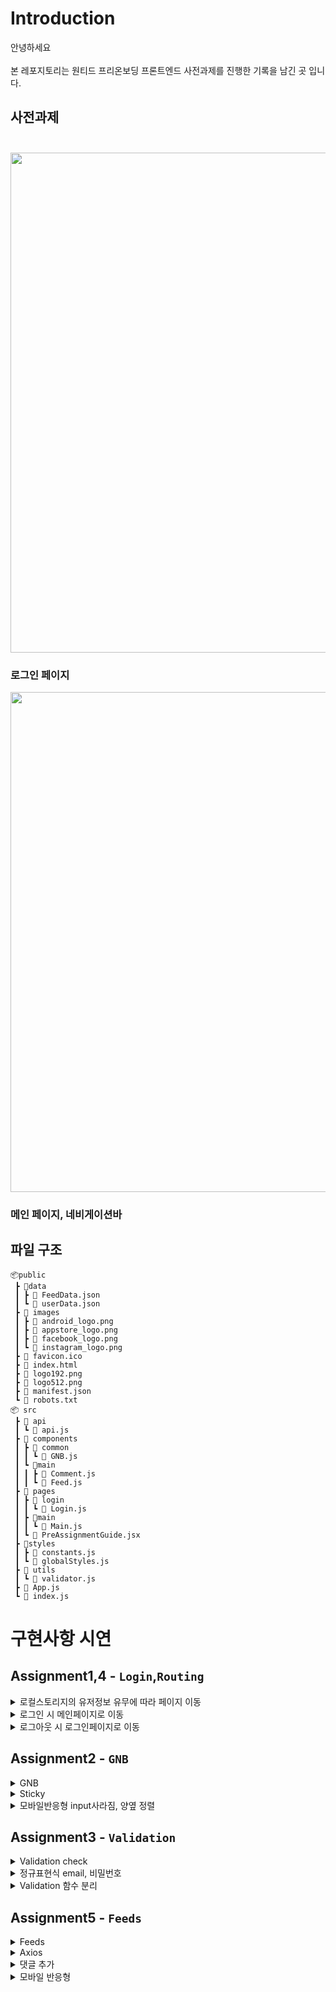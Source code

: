 # Introduction

안녕하세요<br></br>본 레포지토리는 원티드 프리온보딩 프론트엔드 사전과제를 진행한 기록을 남긴 곳 입니다.

## 사전과제<br></br>

<img width="800" src="https://user-images.githubusercontent.com/99126860/174478423-f98a4f25-5021-4422-86a2-513ff4cfe55a.png" >

### 로그인 페이지

<img width="800" src="https://user-images.githubusercontent.com/99126860/174478450-87f9253c-be4e-4a0f-93f6-2d59d6ef6d77.png" >

### 메인 페이지, 네비게이션바

## 파일 구조

```
📦public
 ┣ 📂data
 ┃ ┣ 📜 FeedData.json
 ┃ ┗ 📜 userData.json
 ┣ 📂 images
 ┃ ┣ 📜 android_logo.png
 ┃ ┣ 📜 appstore_logo.png
 ┃ ┣ 📜 facebook_logo.png
 ┃ ┗ 📜 instagram_logo.png
 ┣ 📜 favicon.ico
 ┣ 📜 index.html
 ┣ 📜 logo192.png
 ┣ 📜 logo512.png
 ┣ 📜 manifest.json
 ┗ 📜 robots.txt
📦 src
 ┣ 📂 api
 ┃ ┗ 📜 api.js
 ┣ 📂 components
 ┃ ┣ 📂 common
 ┃ ┃ ┗ 📜 GNB.js
 ┃ ┗ 📂main
 ┃ ┃ ┣ 📜 Comment.js
 ┃ ┃ ┗ 📜 Feed.js
 ┣ 📂 pages
 ┃ ┣ 📂 login
 ┃ ┃ ┗ 📜 Login.js
 ┃ ┣ 📂main
 ┃ ┃ ┗ 📜 Main.js
 ┃ ┗ 📜 PreAssignmentGuide.jsx
 ┣ 📂styles
 ┃ ┣ 📜 constants.js
 ┃ ┗ 📜 globalStyles.js
 ┣ 📂 utils
 ┃ ┗ 📜 validator.js
 ┣ 📜 App.js
 ┗ 📜 index.js
```

# 구현사항 시연

## Assignment1,4 - `Login`,`Routing`

<details>
  <summary>로컬스토리지의 유저정보 유무에 따라 페이지 이동</summary>
  
  - 로컬스토리지에 유저정보가 있을 땐 main페이지로 유정정보가 없을 땐 로그인 페이지로 이동
  <img width="600" src="https://user-images.githubusercontent.com/99126860/174485115-8d6b1806-ee87-4f5a-87b2-6f3fad6673b5.gif"/>
  
  - 유저정보가 없을 시 페이지 이동
  <br></br>
  <br></br>  
  <img width="600" src="https://user-images.githubusercontent.com/99126860/174485307-a86a6675-7d7f-43be-bbc8-fb92769ec214.gif"/>

- 유저정보가 있을 시 페이지 이동
</details>
<details>
  <summary>로그인 시 메인페이지로 이동</summary>
  <img width="600" src="https://user-images.githubusercontent.com/99126860/174484409-3024438b-a209-4cbc-8965-3302064541ed.gif"/>

- 라우팅 로직을 통해 로컬스토리지에 유저정보가 저장이 되면서 메인페이지로 이동
- `userdata`에서 정보를 확인 한 후 확인이 되면 Local Storage에 정보가 저장 되며 main 페이지로 이동함.
- react-router-dom v6로 버전업 되면서 redirect가 navigate로 변경 됨.
</details>

<details>
  <summary>로그아웃 시 로그인페이지로 이동</summary>
  <img width="600" src="https://user-images.githubusercontent.com/99126860/174484084-7a625193-d93a-42a7-83be-979ff2c9e191.gif"/>
  <br></br>
  <br></br>
  <img width="600" src="https://user-images.githubusercontent.com/99126860/174484405-58b6b243-ede0-4930-a9bf-4d27d0ed7bdc.gif"/>

- navbar 맨 끝의 로그아웃 버튼을 누르면 로그아웃이 실행되며 Local Storage에서 유저정보가 삭제하며 로그인창으로 이동함.
</details>

## Assignment2 - `GNB`

<details>
  <summary>GNB</summary>
  <img width="600" src="https://user-images.githubusercontent.com/99126860/174486600-a0f416de-2f4a-4ba6-a510-4d023ce6f910.png"/>
  
  - web `width:1024px` 적용함.
  - space btween(flex로 대응) 사용함.
  <br></br>
  <br></br>
  <img width="600" src="https://user-images.githubusercontent.com/99126860/174486631-186355c7-3a74-4bf1-8e22-ee3ea58bb45d.png"/>

- 모바일 `width:576px` 적용함.
- input 제거함.
- 미디어쿼리 사용함.
</details>
<details>
  <summary>Sticky</summary>
  <img width="600" src="https://user-images.githubusercontent.com/99126860/174487230-208de747-d09c-4ce6-a11a-a70b1f43d90a.gif"/>

- `sticky` 적용하여 navbar 상단에 고정함.

</details>
<details>
  <summary>모바일반응형 input사라짐, 양옆 정렬</summary>
  <img width="600" src="https://user-images.githubusercontent.com/99126860/174487376-01bc69ce-0338-40d2-9c69-9ab7e8f20dee.gif"/>

- 모바일 반응형 미디어쿼리 사용하여 input사라짐.
- space btween 으로 정렬함.

- </details>

## Assignment3 - `Validation`

<details>
<summary>Validation check</summary>
  <img width="600" src="https://user-images.githubusercontent.com/99126860/174485913-15fa6acd-580a-4689-9ee3-124b5ded2d62.gif"/>

- 유효성 검사 input boder, button 색상 변경
- 이메일 조건 - @ , . 포함
- 비밀번호 조건 - 대문자, 숫자, 특수문자 포함 8자리 이상
- 로그인 시 이메일과 비밀번호가 등록되어 있는 것과 일치 여부 확인

</details>

<details>
  <summary>정규표현식 email, 비밀번호</summary>

- email, 비밀번호 정규표현식을 사용함.

```js
email =
  /^[0-9a-zA-Z]([-_\.]?[0-9a-zA-Z])*@[0-9a-zA-Z]([-_\.]?[0-9a-zA-Z])*\.[a-zA-Z]{2,3}$/;
비밀번호 =
  /^(?=.*[a-z])(?=.*[A-Z])(?=.*\d)(?=.*[@$!%*?&])[A-Za-z\d@$!%*?&]{8,}$/;
```

</details>
<details>
  <summary>Validation 함수 분리</summary>
  
  - `📂 utils`폴더에 `📜 validator.js` Validation 로직 함수 분리함
 ```
  📦 src
 ┣ 📂 utils
 ┃ ┗ 📜 validator.js
 ┣ 📜 App.js
 ┗ 📜 index.js
 ```

</details>

## Assignment5 - `Feeds`

<details>
  <summary>Feeds</summary>
   <img width="600" src="https://user-images.githubusercontent.com/99126860/174483486-ff1b1457-38ac-481c-9fda-bb208d88da90.gif"/>
  
  - map을 사용하여 feed 3개 이상 랜더링함.
  - 고정 `height`을 주지 않고 각각의 사이즈별로 feed 랜더링함.
  - `image.onload`사용 하여 Feeds의 Image가 로딩된 후 컴포넌트가 로딩 되도록 Loading을 구현함.
</details>
<details>
  <summary>Axios</summary>
  
  - `axios` 사용하여  `public/data` 디렉토리에서 데이터 요청 (요청함수 분리), `상세코드 노션`에 정리함.

</details>
<details>
  <summary>댓글 추가</summary>
  <img width="600" src="https://user-images.githubusercontent.com/99126860/174482236-3590a84e-efda-4348-aafd-5e4fbdd33d7b.gif"/>

- 각각의 피드 따로 댓글추가 가능, 엔터 키와 게시 버튼으로 입력 가능함.
</details>

<details>
  <summary>모바일 반응형</summary>
  <img width="600" src="https://user-images.githubusercontent.com/99126860/174481817-e4842536-8453-4fb9-bed8-01f62a6f5b88.gif"/>

- 피드 전체적으로 반응형으로 퍼블리싱 되어있어 폰트사이즈만 모바일 사이즈에 맞게 대응함.
</details>
